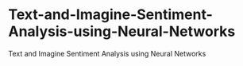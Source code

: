 # Text-and-Imagine-Sentiment-Analysis-using-Neural-Networks
Text and Imagine Sentiment Analysis using Neural Networks
